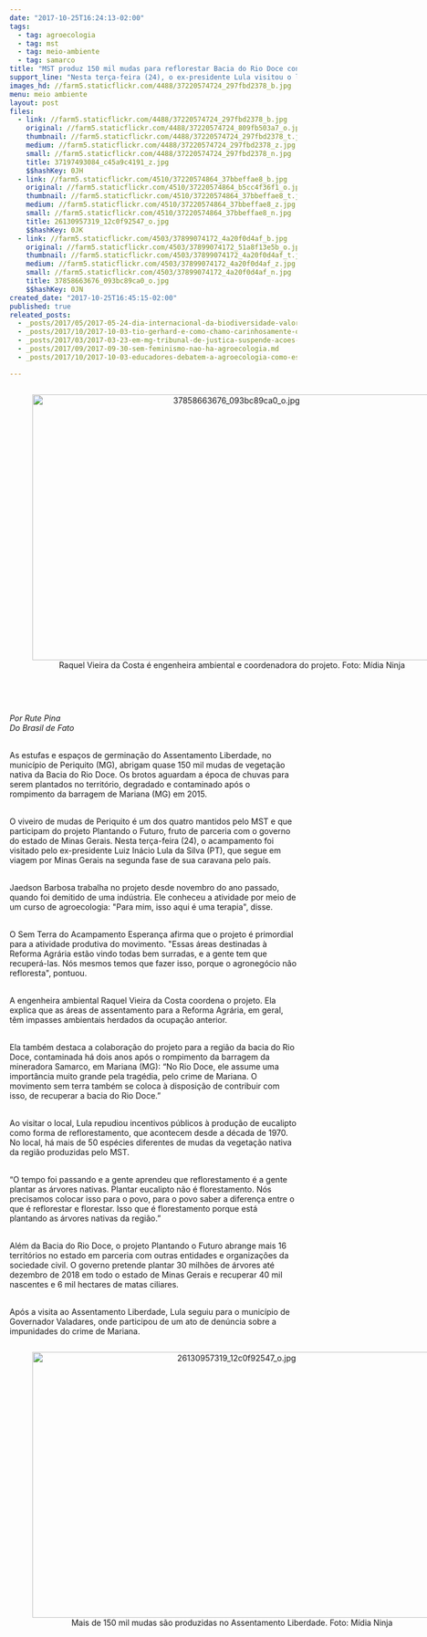 ```yaml
---
date: "2017-10-25T16:24:13-02:00"
tags:
  - tag: agroecologia
  - tag: mst
  - tag: meio-ambiente
  - tag: samarco
title: "MST produz 150 mil mudas para reflorestar Bacia do Rio Doce contaminada pela Samarco\n"
support_line: "Nesta terça-feira (24), o ex-presidente Lula visitou o local, na segunda fase de sua caravana pelo país.\n\n"
images_hd: //farm5.staticflickr.com/4488/37220574724_297fbd2378_b.jpg
menu: meio ambiente
layout: post
files:
  - link: //farm5.staticflickr.com/4488/37220574724_297fbd2378_b.jpg
    original: //farm5.staticflickr.com/4488/37220574724_809fb503a7_o.jpg
    thumbnail: //farm5.staticflickr.com/4488/37220574724_297fbd2378_t.jpg
    medium: //farm5.staticflickr.com/4488/37220574724_297fbd2378_z.jpg
    small: //farm5.staticflickr.com/4488/37220574724_297fbd2378_n.jpg
    title: 37197493084_c45a9c4191_z.jpg
    $$hashKey: 0JH
  - link: //farm5.staticflickr.com/4510/37220574864_37bbeffae8_b.jpg
    original: //farm5.staticflickr.com/4510/37220574864_b5cc4f36f1_o.jpg
    thumbnail: //farm5.staticflickr.com/4510/37220574864_37bbeffae8_t.jpg
    medium: //farm5.staticflickr.com/4510/37220574864_37bbeffae8_z.jpg
    small: //farm5.staticflickr.com/4510/37220574864_37bbeffae8_n.jpg
    title: 26130957319_12c0f92547_o.jpg
    $$hashKey: 0JK
  - link: //farm5.staticflickr.com/4503/37899074172_4a20f0d4af_b.jpg
    original: //farm5.staticflickr.com/4503/37899074172_51a8f13e5b_o.jpg
    thumbnail: //farm5.staticflickr.com/4503/37899074172_4a20f0d4af_t.jpg
    medium: //farm5.staticflickr.com/4503/37899074172_4a20f0d4af_z.jpg
    small: //farm5.staticflickr.com/4503/37899074172_4a20f0d4af_n.jpg
    title: 37858663676_093bc89ca0_o.jpg
    $$hashKey: 0JN
created_date: "2017-10-25T16:45:15-02:00"
published: true
releated_posts:
  - _posts/2017/05/2017-05-24-dia-internacional-da-biodiversidade-valorizacao-de-nossas-culturas-alimentares-e-o-direito-ao-gosto.md
  - _posts/2017/10/2017-10-03-tio-gerhard-e-como-chamo-carinhosamente-o-irmao-cacula-de-ana-primavesi-vinte-anos-mais-novo-do-que-a-irma-ele-vive-na-austria-no-mesmo.md
  - _posts/2017/03/2017-03-23-em-mg-tribunal-de-justica-suspende-acoes-contra-a-samarco.md
  - _posts/2017/09/2017-09-30-sem-feminismo-nao-ha-agroecologia.md
  - _posts/2017/10/2017-10-03-educadores-debatem-a-agroecologia-como-estrategia-de-luta-no-norte-da-bahia.md

---
```

<div style="text-align:center">
<figure class="image" style="display:inline-block"><img alt="37858663676_093bc89ca0_o.jpg" height="466" src="//farm5.staticflickr.com/4503/37899074172_4a20f0d4af_b.jpg" width="700" />
<figcaption>Raquel Vieira da Costa &eacute; engenheira ambiental e coordenadora do projeto. Foto: M&iacute;dia Ninja<br />
<br />
</figcaption>
</figure>
</div>

<p>&nbsp;</p>

<p><em>Por Rute Pina<br />
Do Brasil de Fato</em></p>

<p><br />
As estufas e espa&ccedil;os de germina&ccedil;&atilde;o do Assentamento Liberdade, no munic&iacute;pio de Periquito (MG), abrigam quase 150 mil mudas de vegeta&ccedil;&atilde;o nativa da Bacia do Rio Doce. Os brotos aguardam a &eacute;poca de chuvas para serem plantados no territ&oacute;rio, degradado e contaminado ap&oacute;s o rompimento da barragem de Mariana (MG) em 2015.&nbsp;</p>

<p><br />
O viveiro de mudas de Periquito &eacute; um dos quatro mantidos pelo MST&nbsp;e que participam do projeto Plantando o Futuro, fruto de parceria com o governo do estado de Minas Gerais. Nesta ter&ccedil;a-feira (24), o acampamento foi visitado pelo ex-presidente Luiz In&aacute;cio Lula da Silva (PT), que segue em viagem por Minas Gerais na segunda fase de sua caravana pelo pa&iacute;s.&nbsp;</p>

<p><br />
Jaedson Barbosa trabalha no projeto desde novembro do ano passado, quando foi demitido de uma ind&uacute;stria. Ele conheceu a atividade por meio de um curso de agroecologia: &quot;Para mim, isso aqui &eacute; uma terapia&quot;, disse.&nbsp;</p>

<p><br />
O Sem Terra&nbsp;do Acampamento Esperan&ccedil;a afirma que o projeto &eacute; primordial para a atividade produtiva do movimento. &quot;Essas &aacute;reas destinadas &agrave; Reforma Agr&aacute;ria est&atilde;o vindo todas bem surradas, e a gente tem que recuper&aacute;-las. N&oacute;s mesmos temos que fazer isso, porque o agroneg&oacute;cio n&atilde;o refloresta&quot;, pontuou.</p>

<p><br />
A engenheira ambiental Raquel Vieira da Costa coordena o projeto. Ela explica que as &aacute;reas de assentamento para a Reforma Agr&aacute;ria, em geral, t&ecirc;m impasses ambientais herdados da ocupa&ccedil;&atilde;o anterior.&nbsp;</p>

<p><br />
Ela tamb&eacute;m destaca a colabora&ccedil;&atilde;o do projeto para a regi&atilde;o da bacia do Rio Doce, contaminada h&aacute; dois anos ap&oacute;s o rompimento da barragem da mineradora Samarco, em Mariana (MG): &ldquo;No Rio Doce, ele assume uma import&acirc;ncia muito grande pela trag&eacute;dia, pelo crime de Mariana. O movimento sem terra tamb&eacute;m se coloca &agrave; disposi&ccedil;&atilde;o de contribuir com isso, de recuperar a bacia do Rio Doce.&rdquo;&nbsp;</p>

<p><br />
Ao visitar o local, Lula repudiou incentivos p&uacute;blicos &agrave; produ&ccedil;&atilde;o de eucalipto como forma de reflorestamento, que acontecem desde a d&eacute;cada de 1970. No local, h&aacute; mais de 50 esp&eacute;cies diferentes de mudas da vegeta&ccedil;&atilde;o nativa da regi&atilde;o produzidas pelo MST.&nbsp;</p>

<p><br />
&ldquo;O tempo foi passando e a gente aprendeu que reflorestamento &eacute; a gente plantar as &aacute;rvores nativas. Plantar eucalipto n&atilde;o &eacute; florestamento. N&oacute;s precisamos colocar isso para o povo, para o povo saber a diferen&ccedil;a entre o que &eacute; reflorestar e florestar. Isso que &eacute; florestamento porque est&aacute; plantando as &aacute;rvores nativas da regi&atilde;o.&rdquo;</p>

<p><br />
Al&eacute;m da Bacia do Rio Doce, o projeto Plantando o Futuro abrange mais 16 territ&oacute;rios no estado em parceria com outras entidades e organiza&ccedil;&otilde;es da sociedade civil. O governo pretende plantar 30 milh&otilde;es de &aacute;rvores at&eacute; dezembro de 2018 em todo o estado de Minas Gerais e recuperar 40 mil nascentes e 6 mil hectares de matas ciliares.&nbsp;</p>

<p><br />
Ap&oacute;s a visita ao Assentamento Liberdade, Lula seguiu para o munic&iacute;pio de Governador Valadares, onde participou de um ato de den&uacute;ncia sobre a impunidades do crime de Mariana.</p>

<div style="text-align:center">
<figure class="image" style="display:inline-block"><img alt="26130957319_12c0f92547_o.jpg" height="466" src="//farm5.staticflickr.com/4510/37220574864_37bbeffae8_b.jpg" width="700" />
<figcaption>Mais de 150 mil mudas s&atilde;o produzidas no Assentamento Liberdade. Foto: M&iacute;dia Ninja</figcaption>
</figure>
</div>

<p>&nbsp;</p>

